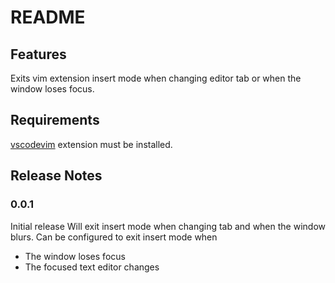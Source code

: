 # README

## Features

Exits vim extension insert mode when changing editor tab or when the window loses focus.

## Requirements

[vscodevim](https://marketplace.visualstudio.com/items?itemName=vscodevim.vim) extension must be installed.

## Release Notes

### 0.0.1

Initial release
Will exit insert mode when changing tab and when the window blurs. 
Can be configured to exit insert mode when
* The window loses focus
* The focused text editor changes

